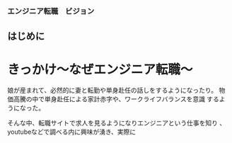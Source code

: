 ### エンジニア転職　ビジョン

## はじめに

# きっかけ〜なぜエンジニア転職〜
娘が産まれて、必然的に妻と転勤や単身赴任の話しをするようになったり。
物価高騰の中で単身赴任による家計赤字や、ワークライフバランスを意識
するようになった。


そんな中、転職サイトで求人を見るようになりエンジニアという仕事を知り
、youtubeなどで調べる内に興味が湧き、実際に